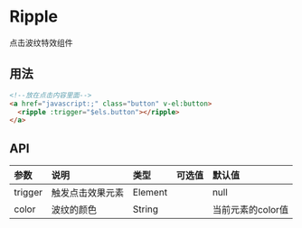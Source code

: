 # Ripple

点击波纹特效组件

## 用法

```html
<!--放在点击内容里面-->
<a href="javascript:;" class="button" v-el:button>
  <ripple :trigger="$els.button"></ripple>
</a>
```

## API

| 参数 | 说明 |	类型 | 可选值 | 默认值 |
| :---- | :---- | :---- | :---- | :---- |
| trigger | 触发点击效果元素 | Element|  | null |
| color | 波纹的颜色 | String  |  | 当前元素的color值 |

